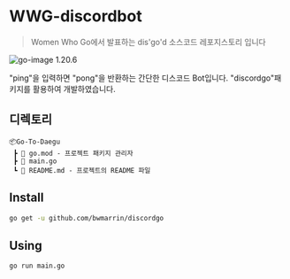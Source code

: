 # WWG-discordbot
> Women Who Go에서 발표하는 dis'go'd 소스코드 레포지스토리 입니다

![go-image] 1.20.6 <br>

"ping"을 입력하면 "pong"을 반환하는 간단한 디스코드 Bot입니다.
"discordgo"패키지를 활용하여 개발하였습니다.

## 디렉토리

```
📦Go-To-Daegu
 ┣ 📜 go.mod - 프로젝트 패키지 관리자
 ┣ 📜 main.go
 ┗ 📜 README.md - 프로젝트의 README 파일
```

## Install
```sh
go get -u github.com/bwmarrin/discordgo
```

## Using
```shell
go run main.go
```
<!-- Markdown link & img dfn's -->

[go-image]: https://img.shields.io/badge/go-00ADD8?style=for-the-badge&logo=go&logoColor=white
[mysql]: https://img.shields.io/badge/mysql-4479A1?style=for-the-badge&logo=mysql&logoColor=white
